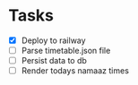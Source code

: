 # Tasks

- [x] Deploy to railway
- [ ] Parse timetable.json file
- [ ] Persist data to db
- [ ] Render todays namaaz times
